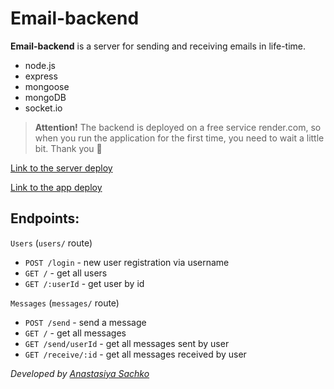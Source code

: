 # Email-backend

**Email-backend** is a server for sending and receiving emails in life-time.

- node.js
- express
- mongoose
- mongoDB
- socket.io

> **Attention!** The backend is deployed on a free service render.com, so when you run the application for the first time, you need to wait a little bit. Thank you 🙏

[Link to the server deploy](https://email-backend-hut3.onrender.com/)

[Link to the app deploy](https://email-app-socket.netlify.app/)

## Endpoints:

`Users` (`users/` route)

- `POST /login` - new user registration via username
- `GET /` - get all users
- `GET /:userId` - get user by id

`Messages` (`messages/` route)

- `POST /send` - send a message
- `GET /` - get all messages
- `GET /send/userId` - get all messages sent by user
- `GET /receive/:id` - get all messages received by user

_Developed by [Anastasiya Sachko](https://github.com/saachko)_
